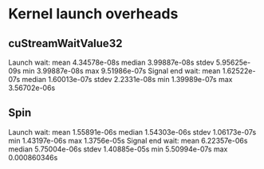# Kernel launch overheads

## cuStreamWaitValue32
Launch wait: mean 4.34578e-08s median 3.99887e-08s stdev 5.95625e-09s min 3.99887e-08s max 9.51986e-07s
Signal end wait: mean 1.62522e-07s median 1.60013e-07s stdev 2.2331e-08s min 1.39989e-07s max 3.56702e-06s

## Spin
Launch wait: mean 1.55891e-06s median 1.54303e-06s stdev 1.06173e-07s min 1.43197e-06s max 1.3756e-05s
Signal end wait: mean 6.22357e-06s median 5.75004e-06s stdev 1.40885e-05s min 5.50994e-07s max 0.000860346s 
